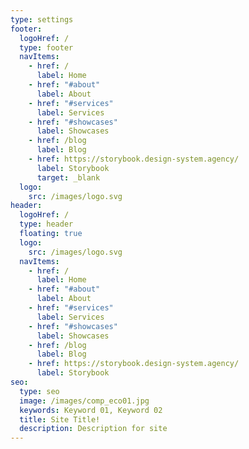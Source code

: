 ```yaml
---
type: settings
footer:
  logoHref: /
  type: footer
  navItems:
    - href: /
      label: Home
    - href: "#about"
      label: About
    - href: "#services"
      label: Services
    - href: "#showcases"
      label: Showcases
    - href: /blog
      label: Blog
    - href: https://storybook.design-system.agency/
      label: Storybook
      target: _blank
  logo:
    src: /images/logo.svg
header:
  logoHref: /
  type: header
  floating: true
  logo:
    src: /images/logo.svg
  navItems:
    - href: /
      label: Home
    - href: "#about"
      label: About
    - href: "#services"
      label: Services
    - href: "#showcases"
      label: Showcases
    - href: /blog
      label: Blog
    - href: https://storybook.design-system.agency/
      label: Storybook
seo:
  type: seo
  image: /images/comp_eco01.jpg
  keywords: Keyword 01, Keyword 02
  title: Site Title!
  description: Description for site
---
```

